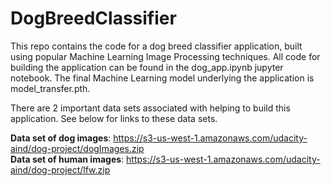 # DogBreedClassifier

This repo contains the code for a dog breed classifier application, built using popular Machine Learning Image Processing techniques. All code for building the application can be found in the dog_app.ipynb jupyter notebook. The final Machine Learning model underlying the application is model_transfer.pth.

There are 2 important data sets associated with helping to build this application. See below for links to these data sets.

**Data set of dog images**: https://s3-us-west-1.amazonaws.com/udacity-aind/dog-project/dogImages.zip
<br>
**Data set of human images**: https://s3-us-west-1.amazonaws.com/udacity-aind/dog-project/lfw.zip

